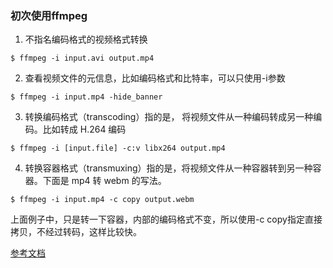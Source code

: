 ### 初次使用ffmpeg

1. 不指名编码格式的视频格式转换

```
$ ffmpeg -i input.avi output.mp4
```

2. 查看视频文件的元信息，比如编码格式和比特率，可以只使用-i参数

```
$ ffmpeg -i input.mp4 -hide_banner
```

3. 转换编码格式（transcoding）指的是， 将视频文件从一种编码转成另一种编码。比如转成 H.264 编码

```
$ ffmpeg -i [input.file] -c:v libx264 output.mp4
```

4. 转换容器格式（transmuxing）指的是，将视频文件从一种容器转到另一种容器。下面是 mp4 转 webm 的写法。

```
$ ffmpeg -i input.mp4 -c copy output.webm
```

上面例子中，只是转一下容器，内部的编码格式不变，所以使用-c copy指定直接拷贝，不经过转码，这样比较快。

[参考文档](http://www.ruanyifeng.com/blog/2020/01/ffmpeg.html)